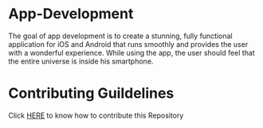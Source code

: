 # App-Development
The goal of app development is to create a stunning, fully functional application for iOS and Android that runs smoothly and provides the user with a wonderful experience. While using the app, the user should feel that the entire universe is inside his smartphone.
# Contributing Guildelines
Click [HERE](https://github.com/Developer-Student-Clubs-MMDU/App-Development/blob/master/Contributing.md) to know how to contribute this Repository

